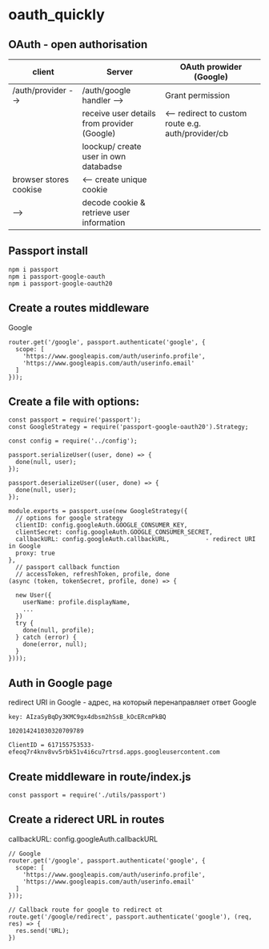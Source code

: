# oauth_quickly

## OAuth - open authorisation

client      | Server       | OAuth prowider (Google)
------------|--------------|------------------------
/auth/provider -->|  /auth/google handler --> | Grant permission
                  |  receive user details from provider (Google) | <-- redirect to custom route e.g. auth/provider/cb
                  | loockup/ create user in own databadse        |
  browser stores cookise  | <-- create unique cookie             |
             --> | decode cookie & retrieve user information

## Passport install
```
npm i passport
npm i passport-google-oauth
npm i passport-google-oauth20
```
## Create a routes middleware
Google
```
router.get('/google', passport.authenticate('google', {
  scope: [
    'https://www.googleapis.com/auth/userinfo.profile',
    'https://www.googleapis.com/auth/userinfo.email'
  ]
}));
```

## Create a file with options: 
```
const passport = require('passport');
const GoogleStrategy = require('passport-google-oauth20').Strategy;

const config = require('../config');

passport.serializeUser((user, done) => {
  done(null, user);
});

passport.deserializeUser((user, done) => {
  done(null, user);
});

module.exports = passport.use(new GoogleStrategy({
  // options for google strategy
  clientID: config.googleAuth.GOOGLE_CONSUMER_KEY,
  clientSecret: config.googleAuth.GOOGLE_CONSUMER_SECRET,
  callbackURL: config.googleAuth.callbackURL,          - redirect URI in Google
  proxy: true
},
  // passport callback function
  // accessToken, refreshToken, profile, done  
(async (token, tokenSecret, profile, done) => {

  new User({
    userName: profile.displayName,
    ...
  })
  try {
    done(null, profile);
  } catch (error) {
    done(error, null);
  }
})));
```

## Auth in Google page

redirect URI in Google - адрес, на который перенаправляет ответ Google 
```
key: AIzaSyBqDy3KMC9gx4dbsm2hSsB_kOcERcmPkBQ

102014241030320709789
 
ClientID = 617155753533-efeoq7r4knv8vv5rbk51v4i6cu7rtrsd.apps.googleusercontent.com
```

## Create middleware in route/index.js
```
const passport = require('./utils/passport')
```
## Create a riderect URL in routes 
callbackURL: config.googleAuth.callbackURL
```
// Google
router.get('/google', passport.authenticate('google', {
  scope: [
    'https://www.googleapis.com/auth/userinfo.profile',
    'https://www.googleapis.com/auth/userinfo.email'
  ]
}));

// Callback route for google to redirect ot
route.get('/google/redirect', passport.authenticate('google'), (req, res) => {
  res.send('URL);
})
```
